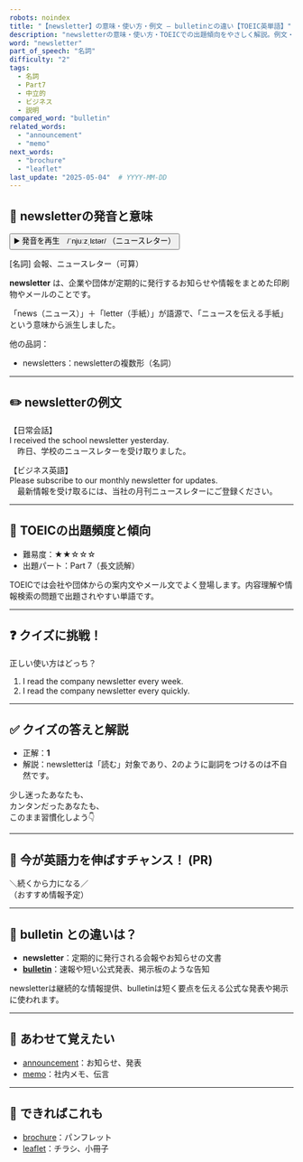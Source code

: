 ```yaml
---
robots: noindex
title: "【newsletter】の意味・使い方・例文 ― bulletinとの違い【TOEIC英単語】"
description: "newsletterの意味・使い方・TOEICでの出題傾向をやさしく解説。例文・クイズ付きでbulletinとの違いもわかりやすく学べます。"
word: "newsletter"
part_of_speech: "名詞"
difficulty: "2"
tags:
  - 名詞
  - Part7
  - 中立的
  - ビジネス
  - 説明
compared_word: "bulletin"
related_words:
  - "announcement"
  - "memo"
next_words:
  - "brochure"
  - "leaflet"
last_update: "2025-05-04"  # YYYY-MM-DD
---
```


## 🔰 newsletterの発音と意味

<button class="play-audio" onclick="playTTS('newsletter')">
  <span class="play-audio-main">
    ▶️ 発音を再生　/ˈnjuːzˌlɛtər/
  </span>
  <span class="play-audio-sub">
    （ニュースレター）
  </span>
</button>

[名詞] 会報、ニュースレター（可算）

**newsletter** は、企業や団体が定期的に発行するお知らせや情報をまとめた印刷物やメールのことです。

「news（ニュース）」＋「letter（手紙）」が語源で、「ニュースを伝える手紙」という意味から派生しました。

他の品詞：  
- newsletters：newsletterの複数形（名詞）

---

## ✏️ newsletterの例文

【日常会話】  
I received the school newsletter yesterday.  
　昨日、学校のニュースレターを受け取りました。

【ビジネス英語】  
Please subscribe to our monthly newsletter for updates.  
　最新情報を受け取るには、当社の月刊ニュースレターにご登録ください。

---

## 🎯 TOEICの出題頻度と傾向

- 難易度：★★☆☆☆
- 出題パート：Part 7（長文読解）

TOEICでは会社や団体からの案内文やメール文でよく登場します。内容理解や情報検索の問題で出題されやすい単語です。

---

## ❓ クイズに挑戦！

正しい使い方はどっち？

1. I read the company newsletter every week.  
2. I read the company newsletter every quickly.

---

## ✅ クイズの答えと解説

- 正解：**1**
- 解説：newsletterは「読む」対象であり、2のように副詞をつけるのは不自然です。

少し迷ったあなたも、  
カンタンだったあなたも、  
このまま習慣化しよう👇️

---

## 🚀 今が英語力を伸ばすチャンス！ (PR)

<div class="info-center">
＼続くから力になる／<br>  
（おすすめ情報予定）
</div>

---

## 🤔  bulletin との違いは？

- **newsletter**：定期的に発行される会報やお知らせの文書
- **[bulletin](/word/bulletin/)**：速報や短い公式発表、掲示板のような告知

newsletterは継続的な情報提供、bulletinは短く要点を伝える公式な発表や掲示に使われます。

---

## 🧩 あわせて覚えたい

- [announcement](/word/announcement/)：お知らせ、発表
- [memo](/word/memo/)：社内メモ、伝言

---

## 📖 できればこれも

- [brochure](/word/brochure/)：パンフレット
- [leaflet](/word/leaflet/)：チラシ、小冊子

<!-- cvid: aid29_bid33 -->
